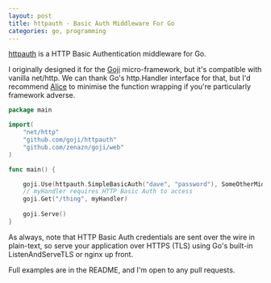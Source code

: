 ```yaml
---
layout: post
title: httpauth - Basic Auth Middleware For Go
categories: go, programming
---
```


[httpauth](https://github.com/goji/httpauth) is a HTTP Basic Authentication middleware for Go.

I originally designed it for the [Goji](https://goji.io/) micro-framework, but it's compatible with vanilla net/http. We can thank Go's http.Handler interface for that, but I'd recommend [Alice](https://github.com/justinas/alice) to minimise the function wrapping if you're particularly framework adverse.

```go
package main

import(
    "net/http"
    "github.com/goji/httpauth"
    "github.com/zenazn/goji/web"
)

func main() {

    goji.Use(httpauth.SimpleBasicAuth("dave", "password"), SomeOtherMiddleware)
    // myHandler requires HTTP Basic Auth to access
    goji.Get("/thing", myHandler)
    
    goji.Serve()
}
```

As always, note that HTTP Basic Auth credentials are sent over the wire in plain-text, so serve your application over HTTPS (TLS) using Go's built-in ListenAndServeTLS or nginx up front.

Full examples are in the README, and I'm open to any pull requests.
